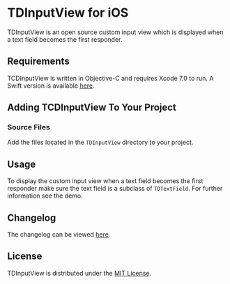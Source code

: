 # TDInputView for iOS
TDInputView is an open source custom input view which is displayed when a text field becomes the first responder.

## Requirements
TCDInputView is written in Objective-C and requires Xcode 7.0 to run. A Swift version is available [here](https://github.com/tomdiggle/TCDInputView).

## Adding TCDInputView To Your Project
### Source Files
Add the files located in the `TDInputView` directory to your project.

## Usage
To display the custom input view when a text field becomes the first responder make sure the text field is a subclass of `TDTextField`. For further information see the demo.

## Changelog
The changelog can be viewed [here](https://github.com/tomdiggle/tdinputview/blob/master/Changelog.markdown).

## License
TDInputView is distributed under the [MIT License](https://github.com/tomdiggle/tdinputview/blob/master/LICENSE).

